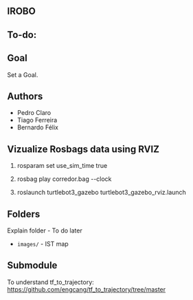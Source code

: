 ## IROBO

## To-do:



## Goal

Set a Goal. 

## Authors

- Pedro Claro
- Tiago Ferreira
- Bernardo Félix


## Vizualize Rosbags data using RVIZ
1. rosparam set use_sim_time true

2. rosbag play corredor.bag --clock

3. roslaunch turtlebot3_gazebo turtlebot3_gazebo_rviz.launch

## Folders

Explain folder - To do later
- `images/` - IST map

## Submodule  

To understand tf_to_trajectory: https://github.com/engcang/tf_to_trajectory/tree/master
